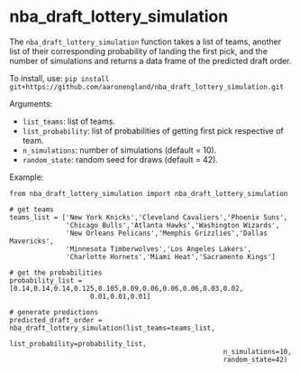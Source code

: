 # nba_draft_lottery_simulation

The `nba_draft_lottery_simulation` function takes a list of teams, another list of their corresponding probability of landing the first pick, and the number of simulations and returns a data frame of the predicted draft order.

To install, use: `pip install git+https://github.com/aaronengland/nba_draft_lottery_simulation.git`

Arguments:
- `list_teams`: list of teams.
- `list_probability`: list of probabilities of getting first pick respective of team.
- `n_simulations`: number of simulations (default = 10).
- `random_state`: random seed for draws (default = 42).

Example:

```
from nba_draft_lottery_simulation import nba_draft_lottery_simulation

# get teams
teams_list = ['New York Knicks','Cleveland Cavaliers','Phoenix Suns',
              'Chicago Bulls','Atlanta Hawks','Washington Wizards',
              'New Orleans Pelicans','Memphis Grizzlies','Dallas Mavericks',
              'Minnesota Timberwolves','Los Angeles Lakers',
              'Charlotte Hornets','Miami Heat','Sacramento Kings']

# get the probabilities
probability_list = [0.14,0.14,0.14,0.125,0.105,0.09,0.06,0.06,0.06,0.03,0.02,
                    0.01,0.01,0.01]

# generate predictions
predicted_draft_order = nba_draft_lottery_simulation(list_teams=teams_list, 
                                                     list_probability=probability_list,
                                                     n_simulations=10,
                                                     random_state=42)
```
